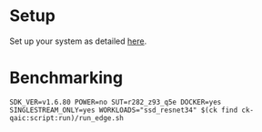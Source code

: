 # Setup
Set up your system as detailed [here](https://github.com/krai/ck-qaic/blob/main/script/setup.docker/README.md).

# Benchmarking
```
SDK_VER=v1.6.80 POWER=no SUT=r282_z93_q5e DOCKER=yes SINGLESTREAM_ONLY=yes WORKLOADS="ssd_resnet34" $(ck find ck-qaic:script:run)/run_edge.sh
```
